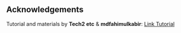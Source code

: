 ## Acknowledgements

Tutorial and materials by **Tech2 etc** & **mdfahimulkabir**: [Link Tutorial](https://www.youtube.com/watch?v=P8YuWEkTeuE)

